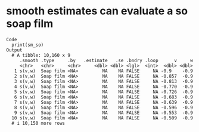 # smooth estimates can evaluate a so soap film

    Code
      print(sm_so)
    Output
      # A tibble: 10,160 x 9
         .smooth .type     .by   .estimate   .se .bndry .loop      v     w
         <chr>   <chr>     <chr>     <dbl> <dbl> <lgl>  <int>  <dbl> <dbl>
       1 s(v,w)  Soap film <NA>         NA    NA FALSE     NA -0.9    -0.9
       2 s(v,w)  Soap film <NA>         NA    NA FALSE     NA -0.857  -0.9
       3 s(v,w)  Soap film <NA>         NA    NA FALSE     NA -0.813  -0.9
       4 s(v,w)  Soap film <NA>         NA    NA FALSE     NA -0.770  -0.9
       5 s(v,w)  Soap film <NA>         NA    NA FALSE     NA -0.726  -0.9
       6 s(v,w)  Soap film <NA>         NA    NA FALSE     NA -0.683  -0.9
       7 s(v,w)  Soap film <NA>         NA    NA FALSE     NA -0.639  -0.9
       8 s(v,w)  Soap film <NA>         NA    NA FALSE     NA -0.596  -0.9
       9 s(v,w)  Soap film <NA>         NA    NA FALSE     NA -0.553  -0.9
      10 s(v,w)  Soap film <NA>         NA    NA FALSE     NA -0.509  -0.9
      # i 10,150 more rows

